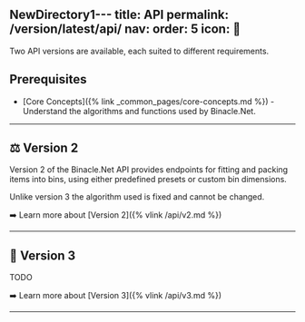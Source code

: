 NewDirectory1---
title: API
permalink: /version/latest/api/
nav:
  order: 5
  icon: 📡
---

Two API versions are available, each suited to different requirements.

## Prerequisites

- [Core Concepts]({% link _common_pages/core-concepts.md %}) - Understand the algorithms and functions used by Binacle.Net.

---

## ⚖️ Version 2

Version 2 of the Binacle.Net API provides endpoints for fitting and packing items into bins, using either predefined presets or custom bin dimensions.

Unlike version 3 the algorithm used is fixed and cannot be changed.

➡️ Learn more about [Version 2]({% vlink /api/v2.md %})

---

## 🧪 Version 3 

TODO

➡️ Learn more about [Version 3]({% vlink /api/v3.md %})

---
